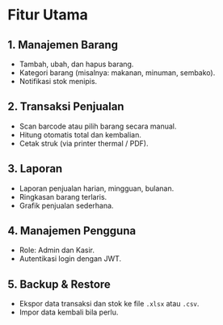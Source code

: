 # Fitur Utama

## 1. Manajemen Barang

- Tambah, ubah, dan hapus barang.
- Kategori barang (misalnya: makanan, minuman, sembako).
- Notifikasi stok menipis.

## 2. Transaksi Penjualan

- Scan barcode atau pilih barang secara manual.
- Hitung otomatis total dan kembalian.
- Cetak struk (via printer thermal / PDF).

## 3. Laporan

- Laporan penjualan harian, mingguan, bulanan.
- Ringkasan barang terlaris.
- Grafik penjualan sederhana.

## 4. Manajemen Pengguna

- Role: Admin dan Kasir.
- Autentikasi login dengan JWT.

## 5. Backup & Restore

- Ekspor data transaksi dan stok ke file `.xlsx` atau `.csv`.
- Impor data kembali bila perlu.
